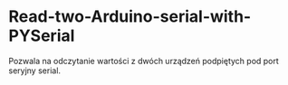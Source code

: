 # Read-two-Arduino-serial-with-PYSerial
Pozwala na odczytanie wartości z dwóch urządzeń podpiętych pod port seryjny serial. 
